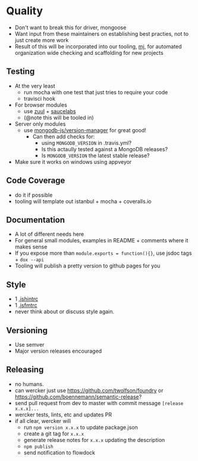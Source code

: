 # Quality

- Don't want to break this for driver, mongoose
- Want input from these maintainers on establishing best practies, not to just
  create more work
- Result of this will be incorporated into our tooling,
  [mj](https://github.com/rueckstiess/mj), for automated organization wide
  checking and scaffolding for new projects

## Testing

- At the very least
  - run mocha with one test that just tries to require your code
  - travisci hook
- For browser modules
  - use [zuul](https://github.com/defunctzombie/zuul) + [saucelabs](https://saucelabs.com/)
  - (@note this will be tooled in)
- Server only modules
  - use [mongodb-js/version-manager](https://github.com/mongodb-js/version-manager) for great good!
    - Can then add checks for:
      - using `MONGODB_VERSION` in .travis.yml?
      - Is this actaully tested against a MongoDB releases?
      - Is `MONGODB_VERSION` the latest stable release?
 - Make sure it works on windows using appveyor

## Code Coverage

- do it if possible
- tooling will template out istanbul + mocha + coveralls.io

## Documentation

- A lot of different needs here
- For general small modules, examples in README + comments where it makes sense
- If you expose more than `module.exports = function(){}`, use jsdoc tags + `dox --api`
- Tooling will publish a pretty version to github pages for you

## Style

- 1 [.jshintrc](https://github.com/imlucas/khaos-amp/blob/master/template/.jshintrc)
- 1 [.jsfmtrc](https://github.com/imlucas/khaos-amp/blob/master/template/.jsfmtrc)
- never think about or discuss style again.

## Versioning

- Use semver
- Major version releases encouraged

## Releasing

- no humans.
- can wercker just use https://github.com/twolfson/foundry or https://github.com/boennemann/semantic-release?
- send pull request from dev to master with commit message `[release x.x.x]...`
- wercker tests, lints, etc and updates PR
- if all clear, wercker will
  - run `npm version x.x.x` to update package.json
  - create a git tag for `x.x.x`
  - generate release notes for `x.x.x` updating the description
  - `npm publish`
  - send notification to flowdock
